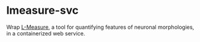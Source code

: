 
# lmeasure-svc

Wrap [L-Measure](http://cng.gmu.edu:8080/Lm/), a tool for quantifying features of neuronal morphologies, in a containerized web service.
